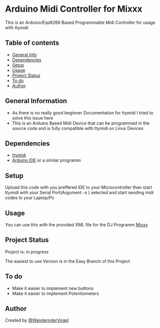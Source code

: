 
# Arduino Midi Controller for Mixxx
This is an Arduino/Esp8266 Based Programmable Midi Controller for usage with ttymidi

## Table of contents
  * [General info](#general-info)
  * [Dependencies](#dependencies)
  * [Setup](#setup)
  * [Usage](#usage)
  * [Project Status](#project-status)
  * [To do](#to-do)
  * [Author](#author)



## General Information
- As there is no really good beginner Documentation for ttymidi I tried to solve this issue here
- This is an Arduino Based Midi Device that can be programmed in the source code and is fully compatible with ttymidi on Linux Devices

## Dependencies
* [ttymidi](https://github.com/okyeron/ttymidi)
* [Arduino IDE](https://www.arduino.cc/en/software/) or a similar programm

## Setup
Upload this code with you preffered IDE to your Microcontroller than start ttymidi with your Serial Port(Argument -s <your Port>) selected and start sending midi codes to your Laptop/Pc

## Usage
You can use this with the provided XML file for the DJ Programm [Mixxx](https://github.com/mixxxdj/mixxx)


## Project Status
Project is: _in progress_ 

The easiest to use Version is in the Easy Branch of this Project


## To do
- Make it easier to implement new buttons
- Make it easier to implement Potentiometers


## Author
Created by [@WandernderVogel](https://github.com/WandernderVogel) 
